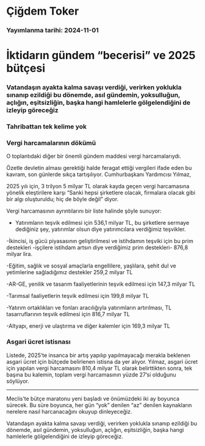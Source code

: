 # Çiğdem Toker

### Yayımlanma tarihi: 2024-11-01

# İktidarın gündem “becerisi” ve 2025 bütçesi


### Vatandaşın ayakta kalma savaşı verdiği, verirken yoklukla sınanıp ezildiği bu dönemde, asıl gündemin, yoksulluğun, açlığın, eşitsizliğin, başka hangi hamlelerle gölgelendiğini de izleyip göreceğiz


### Tahribattan tek kelime yok


### Vergi harcamalarının dökümü

O toplantıdaki diğer bir önemli gündem maddesi vergi harcamalarıydı.

Özetle devletin alması gerektiği halde feragat ettiği vergileri ifade eden bu kavram, son günlerde sıkça tartışılıyor. Cumhurbaşkanı Yardımcısı Yılmaz,

2025 yılı için, 3 trilyon 5 milyar TL olarak kayda geçen vergi harcamasına yönelik eleştirilere karşı “Sanki hepsi şirketlere olacak, firmalara olacak gibi bir algı oluşturuldu; hiç de böyle değil” diyor.

Vergi harcamasının ayrıntılarını bir liste halinde şöyle sunuyor:

- Yatırımların teşvik edilmesi için 536,1 milyar TL, bu şirketlere sermaye dediğiniz şey, yatırımlar olsun diye yatırımcılara verdiğimiz teşvikler.

-İkincisi, iş gücü piyasasının geliştirilmesi ve istihdamın teşviki için bu prim destekleri -işçilere istihdam artsın diye verdiğimiz prim destekleri- 876,8 milyar lira.

-Eğitim, sağlık ve sosyal amaçlarla engellilere, yaşlılara, şehit dul ve yetimlerine sağladığımız destekler 259,2 milyar TL

-AR-GE, yenilik ve tasarım faaliyetlerinin teşvik edilmesi için 147,3 milyar TL

-Tarımsal faaliyetlerin teşvik edilmesi için 199,8 milyar TL

-Yatırım ortaklıkları ve fonları aracılığıyla yatırımların artırılması, TL tasarruflarının teşvik edilmesi için 816,7 milyar TL

-Altyapı, enerji ve ulaştırma ve diğer kalemler için 169,3 milyar TL


### Asgari ücret istisnası

Listede, 2025’te insanca bir artış yapılıp yapılmayacağı merakla beklenen asgari ücret için bütçede belirlenen istisna da yer alıyor. Yılmaz, asgari ücret için yapılan vergi harcamasını 810,4 milyar TL olarak belirttikten sonra, tek başına bu kalemin, toplam vergi harcamasının yüzde 27’si olduğunu söylüyor.

* * *

Meclis’te bütçe maratonu yeni başladı ve önümüzdeki iki ay boyunca sürecek. Bu süre boyunca, her gün “yok” denilen “az” denilen kaynakların nerelere nasıl harcanacağını okuyup dinleyeceğiz.

Vatandaşın ayakta kalma savaşı verdiği, verirken yoklukla sınanıp ezildiği bu dönemde, asıl gündemin, yoksulluğun, açlığın, eşitsizliğin, başka hangi hamlelerle gölgelendiğini de izleyip göreceğiz.

